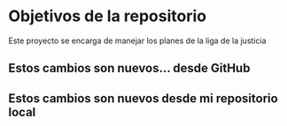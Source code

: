 # Objetivos de la repositorio

Este proyecto se encarga de manejar los planes de la liga de la justicia


## Estos cambios son nuevos... desde GitHub
## Estos cambios son nuevos desde mi repositorio local

